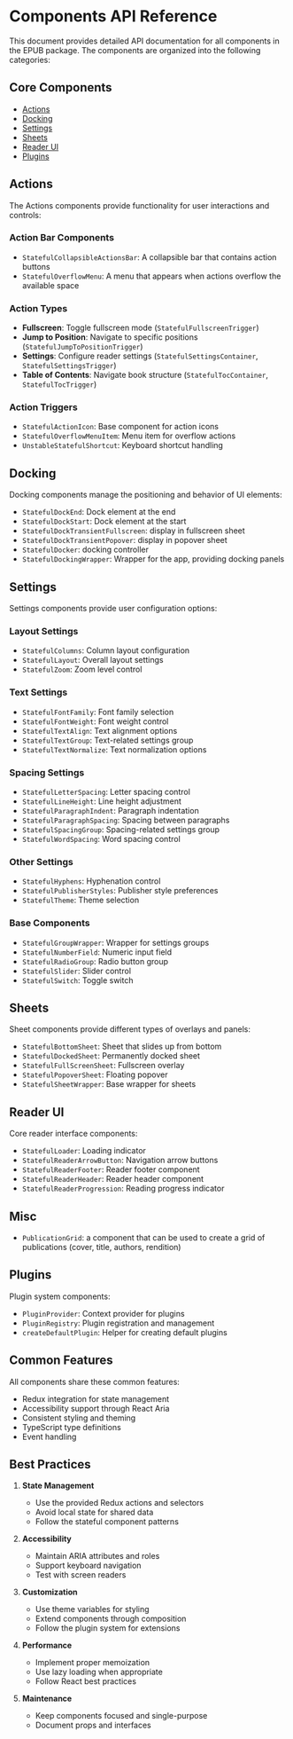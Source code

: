 # Components API Reference

This document provides detailed API documentation for all components in the EPUB package. The components are organized into the following categories:

## Core Components

- [Actions](#actions)
- [Docking](#docking)
- [Settings](#settings)
- [Sheets](#sheets)
- [Reader UI](#reader-ui)
- [Plugins](#plugins)

## Actions

The Actions components provide functionality for user interactions and controls:

### Action Bar Components
- `StatefulCollapsibleActionsBar`: A collapsible bar that contains action buttons
- `StatefulOverflowMenu`: A menu that appears when actions overflow the available space

### Action Types
- **Fullscreen**: Toggle fullscreen mode (`StatefulFullscreenTrigger`)
- **Jump to Position**: Navigate to specific positions (`StatefulJumpToPositionTrigger`)
- **Settings**: Configure reader settings (`StatefulSettingsContainer`, `StatefulSettingsTrigger`)
- **Table of Contents**: Navigate book structure (`StatefulTocContainer`, `StatefulTocTrigger`)

### Action Triggers
- `StatefulActionIcon`: Base component for action icons
- `StatefulOverflowMenuItem`: Menu item for overflow actions
- `UnstableStatefulShortcut`: Keyboard shortcut handling

## Docking

Docking components manage the positioning and behavior of UI elements:

- `StatefulDockEnd`: Dock element at the end
- `StatefulDockStart`: Dock element at the start
- `StatefulDockTransientFullscreen`: display in fullscreen sheet
- `StatefulDockTransientPopover`: display in popover sheet
- `StatefulDocker`: docking controller
- `StatefulDockingWrapper`: Wrapper for the app, providing docking panels

## Settings

Settings components provide user configuration options:

### Layout Settings
- `StatefulColumns`: Column layout configuration
- `StatefulLayout`: Overall layout settings
- `StatefulZoom`: Zoom level control

### Text Settings
- `StatefulFontFamily`: Font family selection
- `StatefulFontWeight`: Font weight control
- `StatefulTextAlign`: Text alignment options
- `StatefulTextGroup`: Text-related settings group
- `StatefulTextNormalize`: Text normalization options

### Spacing Settings
- `StatefulLetterSpacing`: Letter spacing control
- `StatefulLineHeight`: Line height adjustment
- `StatefulParagraphIndent`: Paragraph indentation
- `StatefulParagraphSpacing`: Spacing between paragraphs
- `StatefulSpacingGroup`: Spacing-related settings group
- `StatefulWordSpacing`: Word spacing control

### Other Settings
- `StatefulHyphens`: Hyphenation control
- `StatefulPublisherStyles`: Publisher style preferences
- `StatefulTheme`: Theme selection

### Base Components
- `StatefulGroupWrapper`: Wrapper for settings groups
- `StatefulNumberField`: Numeric input field
- `StatefulRadioGroup`: Radio button group
- `StatefulSlider`: Slider control
- `StatefulSwitch`: Toggle switch

## Sheets

Sheet components provide different types of overlays and panels:

- `StatefulBottomSheet`: Sheet that slides up from bottom
- `StatefulDockedSheet`: Permanently docked sheet
- `StatefulFullScreenSheet`: Fullscreen overlay
- `StatefulPopoverSheet`: Floating popover
- `StatefulSheetWrapper`: Base wrapper for sheets

## Reader UI

Core reader interface components:

- `StatefulLoader`: Loading indicator
- `StatefulReaderArrowButton`: Navigation arrow buttons
- `StatefulReaderFooter`: Reader footer component
- `StatefulReaderHeader`: Reader header component
- `StatefulReaderProgression`: Reading progress indicator

## Misc

- `PublicationGrid`: a component that can be used to create a grid of publications (cover, title, authors, rendition)

## Plugins

Plugin system components:

- `PluginProvider`: Context provider for plugins
- `PluginRegistry`: Plugin registration and management
- `createDefaultPlugin`: Helper for creating default plugins

## Common Features

All components share these common features:

- Redux integration for state management
- Accessibility support through React Aria
- Consistent styling and theming
- TypeScript type definitions
- Event handling

## Best Practices

1. **State Management**
   - Use the provided Redux actions and selectors
   - Avoid local state for shared data
   - Follow the stateful component patterns

2. **Accessibility**
   - Maintain ARIA attributes and roles
   - Support keyboard navigation
   - Test with screen readers

3. **Customization**
   - Use theme variables for styling
   - Extend components through composition
   - Follow the plugin system for extensions

4. **Performance**
   - Implement proper memoization
   - Use lazy loading when appropriate
   - Follow React best practices

5. **Maintenance**
   - Keep components focused and single-purpose
   - Document props and interfaces